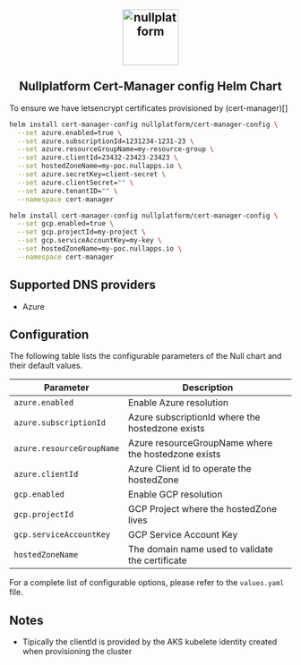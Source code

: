 <h2 align="center">
    <a href="https://httpie.io" target="blank_">
        <img height="100" alt="nullplatform" src="https://nullplatform.com/favicon/android-chrome-192x192.png" />
    </a>
    <br>
    <br>
    Nullplatform Cert-Manager config Helm Chart
    <br>
</h2>

To ensure we have letsencrypt certificates provisioned by (cert-manager)[]

```bash
helm install cert-manager-config nullplatform/cert-manager-config \
  --set azure.enabled=true \
  --set azure.subscriptionId=1231234-1231-23 \
  --set azure.resourceGroupName=my-resource-group \
  --set azure.clientId=23432-23423-23423 \
  --set hostedZoneName=my-poc.nullapps.io \
  --set azure.secretKey=client-secret \
  --set azure.clientSecret="" \
  --set azure.tenantID="" \
  --namespace cert-manager
```

```bash
helm install cert-manager-config nullplatform/cert-manager-config \
  --set gcp.enabled=true \
  --set gcp.projectId=my-project \
  --set gcp.serviceAccountKey=my-key \
  --set hostedZoneName=my-poc.nullapps.io \
  --namespace cert-manager
```

## Supported DNS providers

- Azure

## Configuration

The following table lists the configurable parameters of the Null chart and their default values.

| Parameter                   | Description                                               | 
|-----------------------------| --------------------------------------------------------- |
| `azure.enabled`             | Enable Azure resolution                                   |
| `azure.subscriptionId`      | Azure subscriptionId where the hostedzone exists          |
| `azure.resourceGroupName`   | Azure resourceGroupName where the hostedzone exists       |
| `azure.clientId`            | Azure Client id to operate the hostedZone                 |
| `gcp.enabled`               | Enable GCP resolution                                     |
| `gcp.projectId`             | GCP Project where the hostedZone lives                    |
| `gcp.serviceAccountKey`     | GCP Service Account Key                                   |
| `hostedZoneName`            | The domain name used to validate the certificate          |

For a complete list of configurable options, please refer to the `values.yaml` file.

## Notes

- Tipically the clientId is provided by the AKS kubelete identity created when provisioning the cluster
